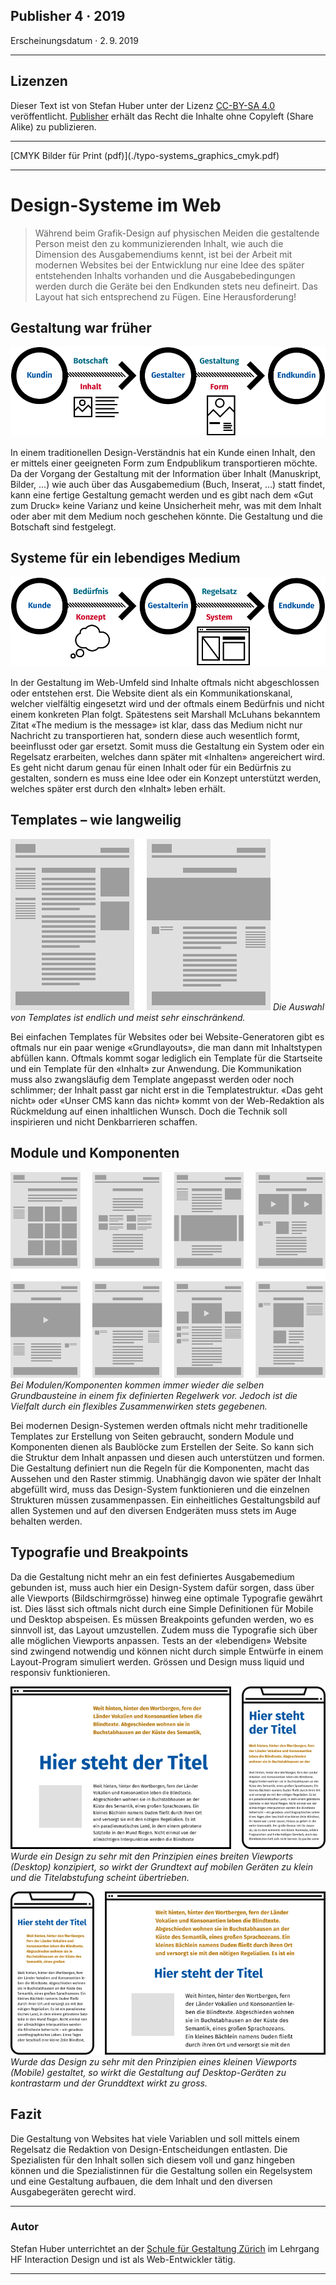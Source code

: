 ## Publisher 4 · 2019
Erscheinungsdatum · 2. 9. 2019

<hr class="thick"  />

## Lizenzen
Dieser Text ist von Stefan Huber unter der Lizenz [CC-BY-SA 4.0](https://creativecommons.org/licenses/by-sa/4.0/) veröffentlicht. [Publisher](https://publisher.ch/) erhält das Recht die Inhalte ohne Copyleft (Share Alike) zu publizieren.

<hr class="thick"  />
[CMYK Bilder für Print (pdf)](./typo-systems_graphics_cmyk.pdf)
<hr class="thick"  />

# Design-Systeme im Web

> Während beim Grafik-Design auf physischen Meiden die gestaltende Person meist den zu kommunizierenden Inhalt, wie auch die Dimension des Ausgabemendiums kennt, ist bei der Arbeit mit modernen Websites bei der Entwicklung nur eine Idee des später entstehenden Inhalts vorhanden und die Ausgabebedingungen werden durch die Geräte bei den Endkunden stets neu defineirt. Das Layout hat sich entsprechend zu Fügen. Eine Herausforderung!



## Gestaltung war früher

![Neues Design im Web](./img/design-tradition.svg)

In einem traditionellen Design-Verständnis hat ein Kunde einen Inhalt, den er mittels einer geeigneten Form zum Endpublikum transportieren möchte. Da der Vorgang der Gestaltung mit der Information über Inhalt (Manuskript, Bilder, ...) wie auch über das Ausgabemedium (Buch, Inserat, ...) statt findet, kann eine fertige Gestaltung gemacht werden und es gibt nach dem «Gut zum Druck» keine Varianz und keine Unsicherheit mehr, was mit dem Inhalt oder aber mit dem Medium noch geschehen könnte. Die Gestaltung und die Botschaft sind festgelegt.


## Systeme für ein lebendiges Medium
![Traditionelles Design](./img/design-web.svg)


In der Gestaltung im Web-Umfeld sind Inhalte oftmals nicht abgeschlossen oder entstehen erst. Die Website dient als ein Kommunikationskanal, welcher vielfältig eingesetzt wird und der oftmals einem Bedürfnis und nicht einem konkreten Plan folgt. Spätestens seit Marshall McLuhans bekanntem Zitat «The medium is the message» ist klar, dass das Medium nicht nur Nachricht zu transportieren hat, sondern diese auch wesentlich formt, beeinflusst oder gar ersetzt. Somit muss die Gestaltung ein System oder ein Regelsatz erarbeiten, welches dann später mit «Inhalten» angereichert wird. Es geht nicht darum genau für einen Inhalt oder für ein Bedürfnis zu gestalten, sondern es muss eine Idee oder ein Konzept unterstützt werden, welches später erst durch den «Inhalt» leben erhält.


## Templates – wie langweilig
![Traditionelle Templates](./img/design-templates.svg)
*Die Auswahl von Templates ist endlich und meist sehr einschränkend.*


Bei einfachen Templates für Websites oder bei Website-Generatoren gibt es oftmals nur ein paar wenige «Grundlayouts», die man dann mit Inhaltstypen abfüllen kann. Oftmals kommt sogar lediglich ein Template für die Startseite und ein Template für den «Inhalt» zur Anwendung. Die Kommunikation muss also zwangsläufig dem Template angepasst werden oder noch schlimmer; der Inhalt passt gar nicht erst in die Templatestruktur. «Das geht nicht» oder «Unser CMS kann das nicht» kommt von der Web-Redaktion als Rückmeldung auf einen inhaltlichen Wunsch. Doch die Technik soll inspirieren und nicht Denkbarrieren schaffen.

## Module und Komponenten
![Design Module](./img/design-modules.svg)
*Bei Modulen/Komponenten kommen immer wieder die selben Grundbausteine in einem fix definierten Regelwerk vor. Jedoch ist die Vielfalt durch ein flexibles Zusammenwirken stets gegebenen.*

Bei modernen Design-Systemen werden oftmals nicht mehr traditionelle Templates zur Erstellung von Seiten gebraucht, sondern Module und Komponenten dienen als Baublöcke zum Erstellen der Seite. So kann sich die Struktur dem Inhalt anpassen und diesen auch unterstützen und formen. Die Gestaltung definiert nun die Regeln für die Komponenten, macht das Aussehen und den Raster stimmig. Unabhängig davon wie später der Inhalt abgefüllt wird, muss das Design-System funktionieren und die einzelnen Strukturen müssen zusammenpassen. Ein einheitliches Gestaltungsbild auf allen Systemen und auf den diversen Endgeräten muss stets im Auge behalten werden.


## Typografie und Breakpoints
Da die Gestaltung nicht mehr an ein fest definiertes Ausgabemedium gebunden ist, muss auch hier ein Design-System dafür sorgen, dass über alle Viewports (Bildschirmgrösse) hinweg eine optimale Typografie gewährt ist. Dies lässt sich oftmals nicht durch eine Simple Definitionen für Mobile und Desktop abspeisen. Es müssen Breakpoints gefunden werden, wo es sinnvoll ist, das Layout umzustellen. Zudem muss die Typografie sich über alle möglichen Viewports anpassen. Tests an der «lebendigen» Website sind zwingend notwendig und können nicht durch simple Entwürfe in einem Layout-Program simuliert werden. Grössen und Design muss liquid und responsiv funktionieren.

![Design optimiert für Desktop](./img/optimize-desktop.svg)
*Wurde ein Design zu sehr mit den Prinzipien eines breiten Viewports (Desktop) konzipiert, so wirkt der Grundtext auf mobilen Geräten zu klein und die Titelabstufung scheint übertrieben.*


![Design optimiert für Mobile](./img/optimize-mobile.svg)
*Wurde das Design zu sehr mit den Prinzipien eines kleinen Viewports (Mobile) gestaltet, so wirkt die Gestaltung auf Desktop-Geräten zu kontrastarm und der Grunddtext wirkt zu gross.*

## Fazit
Die Gestaltung von Websites hat viele Variablen und soll mittels einem Regelsatz die Redaktion von Design-Entscheidungen entlasten. Die Spezialisten für den Inhalt sollen sich diesem voll und ganz hingeben können und die Spezialistinnen für die Gestaltung sollen ein Regelsystem und eine Gestaltung aufbauen, die dem Inhalt und den diversen Ausgabegeräten gerecht wird.

<hr class="thick"  />

### Autor
Stefan Huber unterrichtet an der [Schule für Gestaltung Zürich](https://sfgz.ch/) im Lehrgang HF Interaction Design und ist als Web-Entwickler tätig.


<hr class="thick"  />
